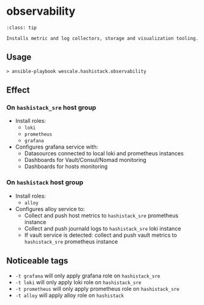 # observability

```{admonition} Goal
:class: tip

Installs metric and log collectors, storage and visualization tooling.
```

## Usage

```{code-block}
> ansible-playbook wescale.hashistack.observability
```

## Effect

### On `hashistack_sre` host group

* Install roles:
    * `loki`
    * `prometheus`
    * `grafana`
* Configures grafana service with:
    * Datasources connected to local loki and prometheus instances
    * Dashboards for Vault/Consul/Nomad monitoring
    * Dashboards for hosts monitoring

### On `hashistack` host group

* Install roles:
    * `alloy`
* Configures alloy service to:
    * Collect and push host metrics to `hashistack_sre` prometheus instance
    * Collect and push journald logs to `hashistack_sre` loki instance
    * If vault service is detected: collect and push vault metrics to `hashistack_sre` prometheus instance

## Noticeable tags

* `-t grafana` will only apply grafana role on `hashistack_sre`
* `-t loki` will only apply loki role on `hashistack_sre`
* `-t prometheus` will only apply prometheus role on `hashistack_sre`
* `-t alloy` will apply alloy role on `hashistack`
